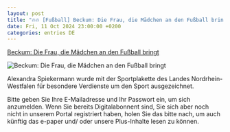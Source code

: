 ```yaml
---
layout: post
title: "🔥🔥 [Fußball] Beckum: Die Frau, die Mädchen an den Fußball bringt"
date: Fri, 11 Oct 2024 23:00:00 +0200
categories: entries DE
---
```

[Beckum: Die Frau, die Mädchen an den Fußball bringt](https://www.die-glocke.de/kreis-warendorf/beckum/artikel/beckum-die-frau-die-maedchen-an-den-fussball-bringt-1728655569)

![Beckum: Die Frau, die Mädchen an den Fußball bringt](https://www.die-glocke.de/fileadmin/images/news/20241008_191327_ff06c9c3_bfc7_4c4f_9be6_25d665d697a7_c.JPEG)

Alexandra Spiekermann wurde mit der Sportplakette des Landes Nordrhein-Westfalen für besondere Verdienste um den Sport ausgezeichnet.

Bitte geben Sie Ihre E-Mailadresse und Ihr Passwort ein, um sich anzumelden. Wenn Sie bereits Digitalabonnent sind, Sie sich aber noch nicht in unserem Portal registriert haben, holen Sie das bitte nach, um auch künftig das e-paper und/ oder unsere Plus-Inhalte lesen zu können.





